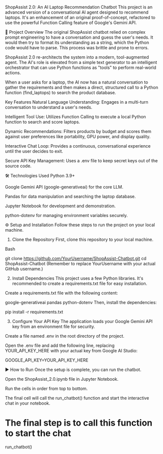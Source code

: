 
ShopAssist 2.0: An AI Laptop Recommendation Chatbot
This project is an advanced version of a conversational AI agent designed to recommend laptops. It's an enhancement of an original proof-of-concept, refactored to use the powerful Function Calling feature of Google's Gemini API.

🚀 Project Overview
The original ShopAssist chatbot relied on complex prompt engineering to have a conversation and guess the user's needs. It would then try to format its understanding as a string, which the Python code would have to parse. This process was brittle and prone to errors.

ShopAssist 2.0 re-architects the system into a modern, tool-augmented agent. The AI's role is elevated from a simple text generator to an intelligent orchestrator that can use Python functions as "tools" to perform real-world actions.

When a user asks for a laptop, the AI now has a natural conversation to gather the requirements and then makes a direct, structured call to a Python function (find_laptops) to search the product database.

Key Features
Natural Language Understanding: Engages in a multi-turn conversation to understand a user's needs.

Intelligent Tool Use: Utilizes Function Calling to execute a local Python function to search and score laptops.

Dynamic Recommendations: Filters products by budget and scores them against user preferences like portability, GPU power, and display quality.

Interactive Chat Loop: Provides a continuous, conversational experience until the user decides to exit.

Secure API Key Management: Uses a .env file to keep secret keys out of the source code.

🛠️ Technologies Used
Python 3.9+

Google Gemini API (google-generativeai) for the core LLM.

Pandas for data manipulation and searching the laptop database.

Jupyter Notebook for development and demonstration.

python-dotenv for managing environment variables securely.

⚙️ Setup and Installation
Follow these steps to run the project on your local machine.

1. Clone the Repository
First, clone this repository to your local machine.

Bash

git clone https://github.com/YourUsername/ShopAssist-Chatbot.git
cd ShopAssist-Chatbot
(Remember to replace YourUsername with your actual GitHub username.)

2. Install Dependencies
This project uses a few Python libraries. It's recommended to create a requirements.txt file for easy installation.

Create a requirements.txt file with the following content:

google-generativeai
pandas
python-dotenv
Then, install the dependencies:

pip install -r requirements.txt

3. Configure Your API Key
The application loads your Google Gemini API key from an environment file for security.

Create a file named .env in the root directory of the project.

Open the .env file and add the following line, replacing YOUR_API_KEY_HERE with your actual key from Google AI Studio:

GOOGLE_API_KEY=YOUR_API_KEY_HERE

▶️ How to Run
Once the setup is complete, you can run the chatbot.

Open the ShopAssist_2.0.ipynb file in Jupyter Notebook.

Run the cells in order from top to bottom.

The final cell will call the run_chatbot() function and start the interactive chat in your notebook.


# The final step is to call this function to start the chat
run_chatbot()
